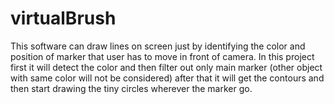# virtualBrush

This software can draw lines on screen just by identifying the color and position of marker that user has to move in front of camera.
In this project first it will detect the color and then filter out only main marker (other object with same color will not be considered)
after that it will get the contours and then start drawing the tiny circles wherever the marker go. 
